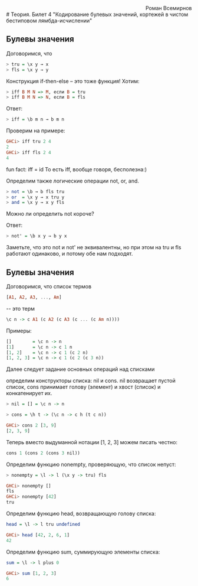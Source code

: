 <div style="text-align: right"> Роман Всемирнов </div>
# Теория. Билет 4 "Кодирование булевых значений, кортежей в чистом бестиповом лямбда-исчислении"

## Булевы значения

Договоримся, что

```haskell
> tru = \x y → x
> fls = \x y → y
```

Конструкция if-then-else – это тоже функция!
Хотим:
```haskell
> iff B M N => M, если B = tru
> iff B M N => N, если B = fls
```

Ответ:
```haskell
> iff = \b m n → b m n
```

Проверим на примере:

```haskell
GHCi> iff tru 2 4
2
GHCi> iff fls 2 4
4
```

fun fact: iff = id
То есть iff, вообще говоря, бесполезна:)


Определим также логические операции not, or, and.

```haskell
> not = \b → b fls tru
> or  = \x y → x tru y
> and = \x y → x y fls
```


Можно ли определить not короче?

Ответ:
```haskell
> not' = \b x y → b y x
```

Заметьте, что это not и not' не эквивалентны, но при этом
на tru и fls работают одинаково, и потому обе нам подходят.

## Булевы значения


Договоримся, что список термов

```haskell
[A1, A2, A3, ..., Am]
```

-- это терм

```haskell
\c n -> c A1 (c A2 (c A3 (c ... (c Am n))))
```
Примеры:

```haskell
[]        = \c n -> n
[1]       = \c n -> c 1 n
[1, 2]    = \c n -> c 1 (c 2 n)
[1, 2, 3] = \c n -> c 1 (c 2 (c 3 n))
```

Далее следует задание основных операций над списками

определим конструкторы списка: nil и cons.
nil  возвращает пустой список,
cons принимает голову (элемент) и хвост (список) и конкатенирует их.

```haskell
> nil = [] = \c n -> n
```

```haskell
> cons = \h t -> (\c n -> c h (t c n))
```

```haskell
GHCi> cons 2 [3, 9]
[2, 3, 9]
```

Теперь вместо выдуманной нотации
[1, 2, 3]
можем писать честно:
```haskell
cons 1 (cons 2 (cons 3 nil))
```

Определим функцию nonempty, проверяющую, что список непуст:

```haskell
> nonempty = \l -> l (\x y -> tru) fls
```

```haskell
GHCi> nonempty []
fls
GHCi> nonempty [42]
tru
```


Определим функцию head, возвращающую голову списка:

```haskell
head = \l -> l tru undefined
```

```haskell
GHCi> head [42, 2, 6, 1]
42
```


Определим функцию sum, суммирующую элементы списка:

```haskell
sum = \l -> l plus 0
```

```haskell
GHCi> sum [1, 2, 3]
6
```
